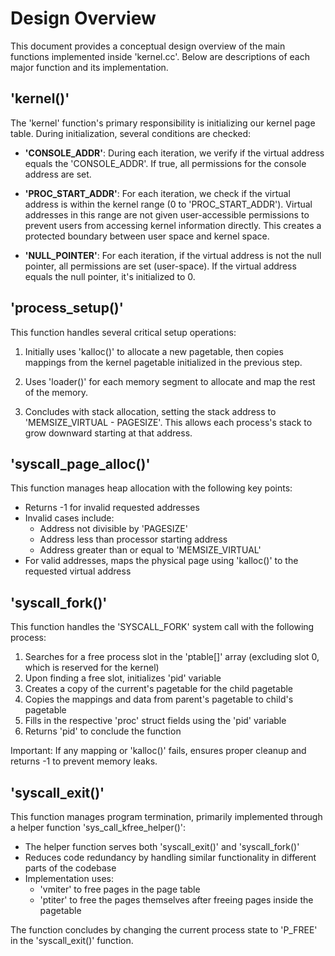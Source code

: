 # Design Overview

This document provides a conceptual design overview of the main functions implemented inside 'kernel.cc'. Below are descriptions of each major function and its implementation.

## 'kernel()'

The 'kernel' function's primary responsibility is initializing our kernel page table. During initialization, several conditions are checked:

- **'CONSOLE_ADDR'**: During each iteration, we verify if the virtual address equals the 'CONSOLE_ADDR'. If true, all permissions for the console address are set.

- **'PROC_START_ADDR'**: For each iteration, we check if the virtual address is within the kernel range (0 to 'PROC_START_ADDR'). Virtual addresses in this range are not given user-accessible permissions to prevent users from accessing kernel information directly. This creates a protected boundary between user space and kernel space.

- **'NULL_POINTER'**: For each iteration, if the virtual address is not the null pointer, all permissions are set (user-space). If the virtual address equals the null pointer, it's initialized to 0.

## 'process_setup()'

This function handles several critical setup operations:

1. Initially uses 'kalloc()' to allocate a new pagetable, then copies mappings from the kernel pagetable initialized in the previous step.

2. Uses 'loader()' for each memory segment to allocate and map the rest of the memory.

3. Concludes with stack allocation, setting the stack address to 'MEMSIZE_VIRTUAL - PAGESIZE'. This allows each process's stack to grow downward starting at that address.

## 'syscall_page_alloc()'

This function manages heap allocation with the following key points:

- Returns -1 for invalid requested addresses
- Invalid cases include:
  - Address not divisible by 'PAGESIZE'
  - Address less than processor starting address
  - Address greater than or equal to 'MEMSIZE_VIRTUAL'
- For valid addresses, maps the physical page using 'kalloc()' to the requested virtual address

## 'syscall_fork()'

This function handles the 'SYSCALL_FORK' system call with the following process:

1. Searches for a free process slot in the 'ptable[]' array (excluding slot 0, which is reserved for the kernel)
2. Upon finding a free slot, initializes 'pid' variable
3. Creates a copy of the current's pagetable for the child pagetable
4. Copies the mappings and data from parent's pagetable to child's pagetable
5. Fills in the respective 'proc' struct fields using the 'pid' variable
6. Returns 'pid' to conclude the function

Important: If any mapping or 'kalloc()' fails, ensures proper cleanup and returns -1 to prevent memory leaks.

## 'syscall_exit()'

This function manages program termination, primarily implemented through a helper function 'sys_call_kfree_helper()':

- The helper function serves both 'syscall_exit()' and 'syscall_fork()'
- Reduces code redundancy by handling similar functionality in different parts of the codebase
- Implementation uses:
  - 'vmiter' to free pages in the page table
  - 'ptiter' to free the pages themselves after freeing pages inside the pagetable
  
The function concludes by changing the current process state to 'P_FREE' in the 'syscall_exit()' function.
